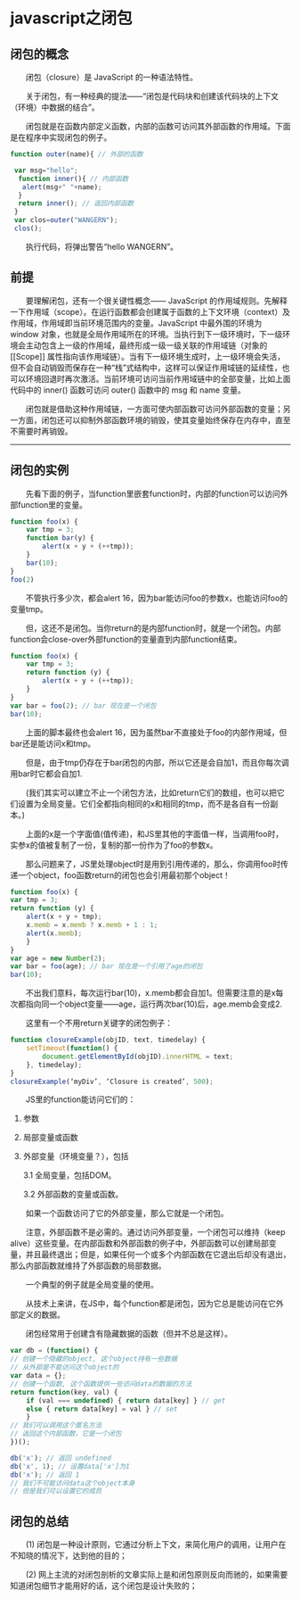 # javascript之闭包

## 闭包的概念
&#8194;&#8194;&#8194;&#8194;闭包（closure）是 JavaScript 的一种语法特性。

&#8194;&#8194;&#8194;&#8194;关于闭包，有一种经典的提法——“闭包是代码块和创建该代码块的上下文（环境）中数据的结合”。

&#8194;&#8194;&#8194;&#8194;闭包就是在函数内部定义函数，内部的函数可访问其外部函数的作用域。下面是在程序中实现闭包的例子。

```js
function outer(name){ // 外部的函数

 var msg="hello";
  function inner(){ // 内部函数
   alert(msg+" "+name);
  }
  return inner(); // 返回内部函数
 }
 var clos=outer("WANGERN");
 clos();
```

&#8194;&#8194;&#8194;&#8194;执行代码，将弹出警告“hello WANGERN”。


## 前提


&#8194;&#8194;&#8194;&#8194;要理解闭包，还有一个很关键性概念—— JavaScript 的作用域规则。先解释一下作用域（scope）。在运行函数都会创建属于函数的上下文环境（context）及作用域，作用域即当前环境范围内的变量。JavaScript 中最外围的环境为 window 对象，也就是全局作用域所在的环境。当执行到下一级环境时，下一级环境会主动包含上一级的作用域，最终形成一级一级关联的作用域链（对象的 \[\[Scope\]\] 属性指向该作用域链）。当有下一级环境生成时，上一级环境会失活，但不会自动销毁而保存在一种“栈”式结构中，这样可以保证作用域链的延续性，也可以环境回退时再次激活。当前环境可访问当前作用域链中的全部变量，比如上面代码中的 inner\(\) 函数可访问 outer\(\) 函数中的 msg 和 name 变量。 

&#8194;&#8194;&#8194;&#8194;闭包就是借助这种作用域链，一方面可使内部函数可访问外部函数的变量；另一方面，闭包还可以抑制外部函数环境的销毁，使其变量始终保存在内存中，直至不需要时再销毁。


---

## 闭包的实例

&#8194;&#8194;&#8194;&#8194;先看下面的例子，当function里嵌套function时，内部的function可以访问外部function里的变量。

 ```js
 function foo(x) {
     var tmp = 3;
     function bar(y) {
         alert(x + y + (++tmp));
     }
     bar(10);
 }
 foo(2)
 ```

&#8194;&#8194;&#8194;&#8194;不管执行多少次，都会alert 16，因为bar能访问foo的参数x，也能访问foo的变量tmp。

&#8194;&#8194;&#8194;&#8194;但，这还不是闭包。当你return的是内部function时，就是一个闭包。内部function会close-over外部function的变量直到内部function结束。


 ```js
 function foo(x) {
     var tmp = 3;
     return function (y) {
         alert(x + y + (++tmp));
     }
 }
 var bar = foo(2); // bar 现在是一个闭包
 bar(10);
 ```

&#8194;&#8194;&#8194;&#8194;上面的脚本最终也会alert 16，因为虽然bar不直接处于foo的内部作用域，但bar还是能访问x和tmp。

&#8194;&#8194;&#8194;&#8194;但是，由于tmp仍存在于bar闭包的内部，所以它还是会自加1，而且你每次调用bar时它都会自加1.

&#8194;&#8194;&#8194;&#8194;\(我们其实可以建立不止一个闭包方法，比如return它们的数组，也可以把它们设置为全局变量。它们全都指向相同的x和相同的tmp，而不是各自有一份副本。\)

&#8194;&#8194;&#8194;&#8194;上面的x是一个字面值\(值传递\)，和JS里其他的字面值一样，当调用foo时，实参x的值被复制了一份，复制的那一份作为了foo的参数x。

&#8194;&#8194;&#8194;&#8194;那么问题来了，JS里处理object时是用到引用传递的，那么，你调用foo时传递一个object，foo函数return的闭包也会引用最初那个object！


 ```js
 function foo(x) {
 var tmp = 3;
 return function (y) {
     alert(x + y + tmp);
     x.memb = x.memb ? x.memb + 1 : 1;
     alert(x.memb);
     }
 }
 var age = new Number(2);
 var bar = foo(age); // bar 现在是一个引用了age的闭包
 bar(10);
 ```

&#8194;&#8194;&#8194;&#8194;不出我们意料，每次运行bar\(10\)，x.memb都会自加1。但需要注意的是x每次都指向同一个object变量——age，运行两次bar\(10\)后，age.memb会变成2.

&#8194;&#8194;&#8194;&#8194;这里有一个不用return关键字的闭包例子：


 ```js
 function closureExample(objID, text, timedelay) { 
     setTimeout(function() { 
         document.getElementById(objID).innerHTML = text; 
     }, timedelay); 
 } 
 closureExample(‘myDiv’, ‘Closure is created’, 500);
 ```


&#8194;&#8194;&#8194;&#8194;JS里的function能访问它们的：


1. 参数

2. 局部变量或函数

3. 外部变量（环境变量？），包括

   3.1 全局变量，包括DOM。

   3.2 外部函数的变量或函数。


&#8194;&#8194;&#8194;&#8194;如果一个函数访问了它的外部变量，那么它就是一个闭包。

&#8194;&#8194;&#8194;&#8194;注意，外部函数不是必需的。通过访问外部变量，一个闭包可以维持（keep alive）这些变量。在内部函数和外部函数的例子中，外部函数可以创建局部变量，并且最终退出；但是，如果任何一个或多个内部函数在它退出后却没有退出，那么内部函数就维持了外部函数的局部数据。


&#8194;&#8194;&#8194;&#8194;一个典型的例子就是全局变量的使用。

&#8194;&#8194;&#8194;&#8194;从技术上来讲，在JS中，每个function都是闭包，因为它总是能访问在它外部定义的数据。

&#8194;&#8194;&#8194;&#8194;闭包经常用于创建含有隐藏数据的函数（但并不总是这样）。


 ```js
 var db = (function() {
 // 创建一个隐藏的object, 这个object持有一些数据
 // 从外部是不能访问这个object的
 var data = {};
 // 创建一个函数, 这个函数提供一些访问data的数据的方法
 return function(key, val) {
     if (val === undefined) { return data[key] } // get
     else { return data[key] = val } // set
     }
 // 我们可以调用这个匿名方法
 // 返回这个内部函数，它是一个闭包
 })();
 
 db('x'); // 返回 undefined
 db('x', 1); // 设置data['x']为1
 db('x'); // 返回 1
 // 我们不可能访问data这个object本身
 // 但是我们可以设置它的成员
 ```


## 闭包的总结


&#8194;&#8194;&#8194;&#8194;(1) 闭包是一种设计原则，它通过分析上下文，来简化用户的调用，让用户在不知晓的情况下，达到他的目的；

&#8194;&#8194;&#8194;&#8194;(2) 网上主流的对闭包剖析的文章实际上是和闭包原则反向而驰的，如果需要知道闭包细节才能用好的话，这个闭包是设计失败的；




